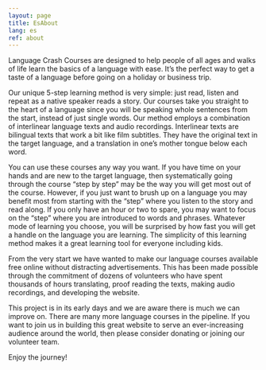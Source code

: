 ```yaml
---
layout: page
title: EsAbout
lang: es
ref: about
---
```


<p>Language Crash Courses are designed to help people of all ages and walks of life learn the basics of a language with ease. 
It’s the perfect way to get a taste of a language before going on a holiday or business trip.</p>

<p>Our unique 5-step learning method is very simple: just read, listen and repeat as a native speaker reads a story. 
Our courses take you straight to the heart of a language since you will be speaking whole sentences from the start, instead of just single words. 
Our method employs a combination of interlinear language texts and audio recordings. Interlinear texts are bilingual texts that work a bit like film subtitles. 
They have the original text in the target language, and a translation in one’s mother tongue below each word.</p>

<p>You can use these courses any way you want. 
If you have time on your hands and are new to the target language, then systematically going through the course “step by step” may be the way you will get most out of the course.  
However, if you just want to brush up on a language you may benefit most from starting with the “step” where you listen to the story and read along. 
If you only have an hour or two to spare, you may want to focus on the “step” where you are introduced to words and phrases. 
Whatever mode of learning you choose, you will be surprised by how fast you will get a handle on the language you are learning. 
The simplicity of this learning method makes it a great learning tool for everyone including kids.</p>

<p>From the very start we have wanted to make our language courses available free online without distracting advertisements. 
This has been made possible through the commitment of dozens of volunteers who have spent thousands of hours translating, 
proof reading the texts, making audio recordings, and developing the website.</p>

<p>This project is in its early days and we are aware there is much we can improve on.  
There are many more language courses in the pipeline. If you want to join us in building this great website to serve an ever-increasing audience around the world, 
then please consider donating or joining our volunteer team. </p>

<p>Enjoy the journey!</p>

